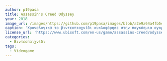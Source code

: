 ```yaml
---
author: p19pasa
title: Assassin's Creed Odyssey
year: 2018
image_url: /images/https://github.com/p19pasa/images/blob/a2e9a64a4fb5c680e7db394db8cb0fb6258c92af/assassin-s-creed.jpg
caption: 'Χρονολογικά το βιντεοπιαχνίδι κυκλοφόρησε στην παγκόσμια αγορά για τα Microsoft Windows, PlayStation 4, Xbox One και Nintendo Switch στις 5 Οκτωβρίου 2018, με την έκδοση Stadia να κυκλοφορεί παράλληλα με την υπηρεσία το 2019. Δημιουργήθηκε από την εταιρία Ubicoft και είναι ένα βιντεοπαιχνίδι δράσης.'
license_url: 'https://www.ubisoft.com/en-us/game/assassins-creed/odyssey'
categories:
  - Βιντεοπαιχνίδι
tags:
  - Videogame 
---
```


